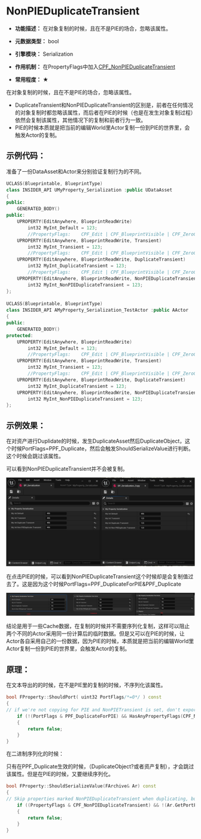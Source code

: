 # NonPIEDuplicateTransient

- **功能描述：** 在对象复制的时候，且在不是PIE的场合，忽略该属性。

- **元数据类型：** bool
- **引擎模块：** Serialization
- **作用机制：** 在PropertyFlags中加入[CPF_NonPIEDuplicateTransient](../../../../Flags/EPropertyFlags/CPF_NonPIEDuplicateTransient.md)
- **常用程度：** ★

在对象复制的时候，且在不是PIE的场合，忽略该属性。

- DuplicateTransient和NonPIEDuplicateTransient的区别是，前者在任何情况的对象复制时都忽略该属性，而后者在PIE的时候（也是在发生对象复制过程）依然会复制该属性，其他情况下的复制和前者行为一致。
- PIE的时候本质就是把当前的编辑World里Actor复制一份到PIE的世界里，会触发Actor的复制。

## 示例代码：

准备了一份DataAsset和Actor来分别验证复制行为的不同。

```cpp
UCLASS(Blueprintable, BlueprintType)
class INSIDER_API UMyProperty_Serialization :public UDataAsset
{
public:
	GENERATED_BODY()
public:
	UPROPERTY(EditAnywhere, BlueprintReadWrite)
		int32 MyInt_Default = 123;
		//PropertyFlags:	CPF_Edit | CPF_BlueprintVisible | CPF_ZeroConstructor | CPF_Transient | CPF_IsPlainOldData | CPF_NoDestructor | CPF_HasGetValueTypeHash | CPF_NativeAccessSpecifierPublic
	UPROPERTY(EditAnywhere, BlueprintReadWrite, Transient)
		int32 MyInt_Transient = 123;
		//PropertyFlags:	CPF_Edit | CPF_BlueprintVisible | CPF_ZeroConstructor | CPF_DuplicateTransient | CPF_IsPlainOldData | CPF_NoDestructor | CPF_HasGetValueTypeHash | CPF_NativeAccessSpecifierPublic
	UPROPERTY(EditAnywhere, BlueprintReadWrite, DuplicateTransient)
		int32 MyInt_DuplicateTransient = 123;
		//PropertyFlags:	CPF_Edit | CPF_BlueprintVisible | CPF_ZeroConstructor | CPF_IsPlainOldData | CPF_NoDestructor | CPF_NonPIEDuplicateTransient | CPF_HasGetValueTypeHash | CPF_NativeAccessSpecifierPublic
	UPROPERTY(EditAnywhere, BlueprintReadWrite, NonPIEDuplicateTransient)
		int32 MyInt_NonPIEDuplicateTransient = 123;
};

UCLASS(Blueprintable, BlueprintType)
class INSIDER_API AMyProperty_Serialization_TestActor :public AActor
{
public:
	GENERATED_BODY()
protected:
	UPROPERTY(EditAnywhere, BlueprintReadWrite)
		int32 MyInt_Default = 123;
		//PropertyFlags:	CPF_Edit | CPF_BlueprintVisible | CPF_ZeroConstructor | CPF_Transient | CPF_IsPlainOldData | CPF_NoDestructor | CPF_HasGetValueTypeHash | CPF_NativeAccessSpecifierPublic
	UPROPERTY(EditAnywhere, BlueprintReadWrite, Transient)
		int32 MyInt_Transient = 123;
		//PropertyFlags:	CPF_Edit | CPF_BlueprintVisible | CPF_ZeroConstructor | CPF_DuplicateTransient | CPF_IsPlainOldData | CPF_NoDestructor | CPF_HasGetValueTypeHash | CPF_NativeAccessSpecifierPublic
	UPROPERTY(EditAnywhere, BlueprintReadWrite, DuplicateTransient)
		int32 MyInt_DuplicateTransient = 123;
	UPROPERTY(EditAnywhere, BlueprintReadWrite, NonPIEDuplicateTransient)
		int32 MyInt_NonPIEDuplicateTransient = 123;
};
```

## 示例效果：

在对资产进行Duplidate的时候，发生DuplicateAsset然后DuplicateObject，这个时候PortFlags=PPF_Duplicate，然后会触发ShouldSerializeValue进行判断。这个时候会跳过该属性。

可以看到NonPIEDuplicateTransient并不会被复制。

![Untitled](Untitled.png)

在点击PIE的时候，可以看到NonPIEDuplicateTransient这个时候却是会复制值过去了。这是因为这个时候PortFlags=PPF_DuplicateForPIE&PPF_Duplicate

![Untitled](Untitled%201.png)

结论是用于一些Cache数据，在复制的时候并不需要序列化复制，这样可以阻止两个不同的Actor采用同一份计算后的临时数据。但是又可以在PIE的时候，让Actor各自采用自己的一份数据，因为PIE的时候，本质就是把当前的编辑World里Actor复制一份到PIE的世界里，会触发Actor的复制。

## 原理：

在文本导出的的时候，在不是PIE里的复制的时候，不序列化该属性。

```cpp
bool FProperty::ShouldPort( uint32 PortFlags/*=0*/ ) const
{
// if we're not copying for PIE and NonPIETransient is set, don't export
	if (!(PortFlags & PPF_DuplicateForPIE) && HasAnyPropertyFlags(CPF_NonPIEDuplicateTransient))
	{
		return false;
	}
}
```

在二进制序列化的时候：

只有在PPF_Duplicate生效的时候，（DuplicateObject?或者资产复制），才会跳过该属性。但是在PIE的时候，又要继续序列化。

```cpp
bool FProperty::ShouldSerializeValue(FArchive& Ar) const
{
// Skip properties marked NonPIEDuplicateTransient when duplicating, but not when we're duplicating for PIE
	if ((PropertyFlags & CPF_NonPIEDuplicateTransient) && !(Ar.GetPortFlags() & PPF_DuplicateForPIE) && (Ar.GetPortFlags() & PPF_Duplicate))
	{
		return false;
	}
}
```